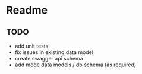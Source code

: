 # Readme

## TODO
- add unit tests
- fix issues in existing data model
- create swagger api schema
- add mode data models / db schema (as required)